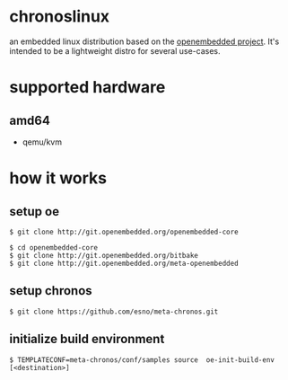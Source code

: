 # chronoslinux

an embedded linux distribution based on the [openembedded project](http://openembedded.org).
It's intended to be a lightweight distro for several use-cases.

# supported hardware

## amd64

* qemu/kvm

# how it works

## setup oe

    $ git clone http://git.openembedded.org/openembedded-core
    
    $ cd openembedded-core
    $ git clone http://git.openembedded.org/bitbake
    $ git clone http://git.openembedded.org/meta-openembedded

## setup chronos

    $ git clone https://github.com/esno/meta-chronos.git

## initialize build environment

    $ TEMPLATECONF=meta-chronos/conf/samples source  oe-init-build-env [<destination>]
